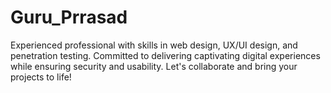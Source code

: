 # Guru_Prrasad
Experienced professional with skills in web design, UX/UI design, and penetration testing. Committed to delivering captivating digital experiences while ensuring security and usability. Let's collaborate and bring your projects to life!
